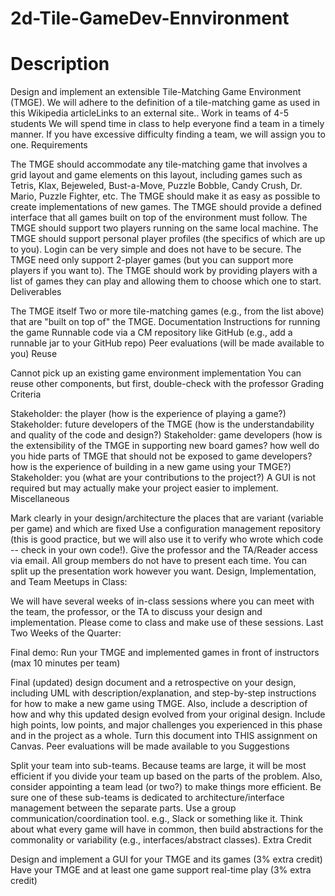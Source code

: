 # 2d-Tile-GameDev-Ennvironment

# Description 

Design and implement an extensible Tile-Matching Game Environment (TMGE).  We will adhere to the definition of a tile-matching game as used in this Wikipedia articleLinks to an external site..
Work in teams of 4-5 students
We will spend time in class to help everyone find a team in a timely manner. If you have excessive difficulty finding a team, we will assign you to one.
Requirements 

The TMGE should accommodate any tile-matching game that involves a grid layout and game elements on this layout, including games such as Tetris, Klax, Bejeweled, Bust-a-Move, Puzzle Bobble, Candy Crush, Dr. Mario, Puzzle Fighter, etc. 
The TMGE should make it as easy as possible to create implementations of new games.
The TMGE should provide a defined interface that all games built on top of the environment must follow.
The TMGE should support two players running on the same local machine.
The TMGE should support personal player profiles (the specifics of which are up to you). Login can be very simple and does not have to be secure.
The TMGE need only support 2-player games (but you can support more players if you want to).
The TMGE should work by providing players with a list of games they can play and allowing them to choose which one to start.
Deliverables

The TMGE itself
Two or more tile-matching games (e.g., from the list above) that are "built on top of" the TMGE. 
Documentation
Instructions for running the game
Runnable code via a CM repository like GitHub (e.g., add a runnable jar to your GitHub repo)
Peer evaluations (will be made available to you)
Reuse 

Cannot pick up an existing game environment implementation
You can reuse other components, but first, double-check with the professor
Grading Criteria 

Stakeholder: the player (how is the experience of playing a game?)
Stakeholder: future developers of the TMGE (how is the understandability and quality of the code and design?)
Stakeholder: game developers (how is the extensibility of the TMGE in supporting new board games? how well do you hide parts of TMGE that should not be exposed to game developers? how is the experience of building in a new game using your TMGE?)
Stakeholder: you (what are your contributions to the project?)
A GUI is not required but may actually make your project easier to implement.
Miscellaneous 

Mark clearly in your design/architecture the places that are variant (variable per game) and which are fixed
Use a configuration management repository (this is good practice, but we will also use it to verify who wrote which code -- check in your own code!). Give the professor and the TA/Reader access via email.
All group members do not have to present each time. You can split up the presentation work however you want.
Design, Implementation, and Team Meetups in Class:

We will have several weeks of in-class sessions where you can meet with the team, the professor, or the TA to discuss your design and implementation. Please come to class and make use of these sessions.
Last Two Weeks of the Quarter:

Final demo: Run your TMGE and implemented games in front of instructors (max 10 minutes per team)

Final (updated) design document and a retrospective on your design, including UML with description/explanation, and step-by-step instructions for how to make a new game using TMGE. Also, include a description of how and why this updated design evolved from your original design. Include high points, low points, and major challenges you experienced in this phase and in the project as a whole. Turn this document into THIS assignment on Canvas.
Peer evaluations will be made available to you
Suggestions

Split your team into sub-teams. Because teams are large, it will be most efficient if you divide your team up based on the parts of the problem. Also, consider appointing a team lead (or two?) to make things more efficient. Be sure one of these sub-teams is dedicated to architecture/interface management between the separate parts.
Use a group communication/coordination tool. e.g., Slack or something like it.
Think about what every game will have in common, then build abstractions for the commonality or variability (e.g., interfaces/abstract classes).
Extra Credit

Design and implement a GUI for your TMGE and its games (3% extra credit)
Have your TMGE and at least one game support real-time play (3% extra credit)
